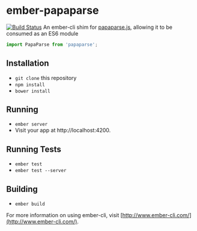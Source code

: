 # ember-papaparse

[![Build Status](https://travis-ci.org/suchitadoshi1987/ember-papaparse.svg)](https://travis-ci.org/suchitadoshi1987/ember-papaparse)
An ember-cli shim for [papaparse.js](http://papaparse.com/), allowing it to be consumed as an ES6 module

```js
import PapaParse from 'papaparse';

```
## Installation

* `git clone` this repository
* `npm install`
* `bower install`

## Running

* `ember server`
* Visit your app at http://localhost:4200.

## Running Tests

* `ember test`
* `ember test --server`

## Building

* `ember build`

For more information on using ember-cli, visit [http://www.ember-cli.com/](http://www.ember-cli.com/).
